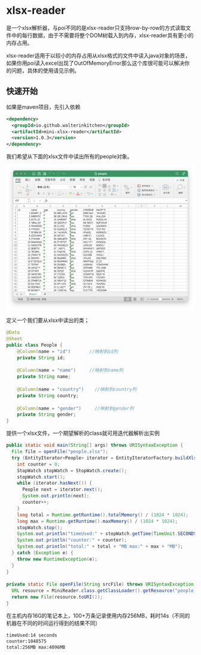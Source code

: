 # xlsx-reader

是一个xlsx解析器，与poi不同的是xlsx-reader只支持row-by-row的方式读取文件中的每行数据，由于不需要将整个DOM树载入到内存，xlsx-reader具有更小的内存占用。

xlsx-reader适用于以较小的内存占用从xlsx格式的文件中读入java对象的场景，如果你用poi读入excel出现了OutOfMemoryError那么这个库很可能可以解决你的问题，具体的使用请见示例。

## 快速开始

如果是maven项目，先引入依赖

```xml
<dependency>
  <groupId>io.github.walterinkitchen</groupId>
  <artifactId>mini-xlsx-reader</artifactId>
  <version>1.0.3</version>
</dependency>
```

我们希望从下面的xlsx文件中读出所有的people对象。

![image-20220913224718431](assets/image-20220913224718431.png)

定义一个我们要从xlsx中读出的类；

```java
@Data
@Sheet
public class People {
    @Column(name = "id")       //映射到id列
    private String id;

    @Column(name = "name")	   //映射到name列
    private String name;

    @Column(name = "country")	 //映射到country列
    private String country;

    @Column(name = "gender")	 //映射到gender列
    private String gender;
}
```

提供一个xlsx文件，一个期望解析的class就可用迭代器解析出实例

```java
public static void main(String[] args) throws URISyntaxException {
  File file = openFile("people.xlsx");
  try (EntityIterator<People> iterator = EntityIteratorFactory.buildXlsxEntityIterator(file, People.class)) {
    int counter = 0;
    StopWatch stopWatch = StopWatch.create();
    stopWatch.start();
    while (iterator.hasNext()) {
      People next = iterator.next();
      System.out.println(next);
      counter++;
    }
    long total = Runtime.getRuntime().totalMemory() / (1024 * 1024);
    long max = Runtime.getRuntime().maxMemory() / (1024 * 1024);
    stopWatch.stop();
    System.out.println("timeUsed:" + stopWatch.getTime(TimeUnit.SECONDS) + " seconds");
    System.out.println("counter:" + counter);
    System.out.println("total:" + total + "MB max:" + max + "MB");
  } catch (Exception e) {
    throw new RuntimeException(e);
  }
}

private static File openFile(String srcFile) throws URISyntaxException {
  URL resource = MiniReader.class.getClassLoader().getResource("people.xlsx");
  return new File(resource.toURI());
}
```

在主机内存16G的笔记本上，100+万条记录使用内存256MB，耗时14s（不同的机器在不同的时间运行得到的结果不同）

```shell
timeUsed:14 seconds
counter:1048575
total:256MB max:4096MB
```



